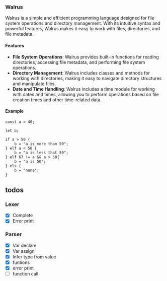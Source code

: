 ### Walrus

Walrus is a simple and efficient programming language designed for file system operations and directory management. With its intuitive syntax and powerful features, Walrus makes it easy to work with files, directories, and file metadata.

#### Features

- **File System Operations**: Walrus provides built-in functions for reading directories, accessing file metadata, and performing file system operations.
- **Directory Management**: Walrus includes classes and methods for working with directories, making it easy to navigate directory structures and manipulate files.
- **Date and Time Handling**: Walrus includes a time module for working with dates and times, allowing you to perform operations based on file creation times and other time-related data.

#### Example

```wal
const a = 40;

let b;

if a > 50 {
    b = "a is more than 50";
} elf a < 50 {
    b = "a is less that 50";
} elf 67 != a && a > 50{
    b = "a is 50";
} els {
    b = "none";
}
```

## todos
### Lexer
- [x] Complete
- [x] Error print 

### Parser
- [x] Var declare
- [x] Var assign
- [x] Infer type from value
- [x] funtions
- [x] error print
- [ ] function call
